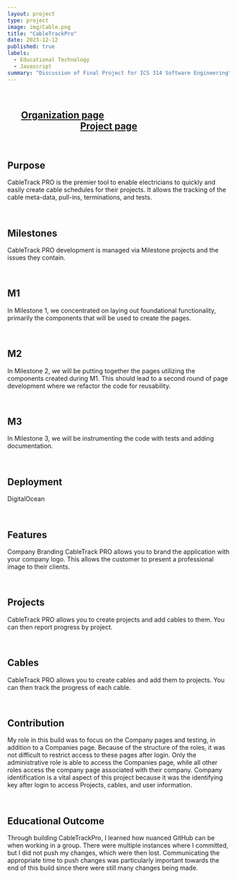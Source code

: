```yaml
---
layout: project
type: project
image: img/Cable.png
title: "CableTrackPro"
date: 2023-12-12
published: true
labels:
  - Educational Technology
  - Javascript
summary: "Discussion of Final Project for ICS 314 Software Engineering"
---
```

<br>

## &ensp; &ensp; [Organization page](<https://ingeniouspartners.github.io/>)&nbsp;  &nbsp; &nbsp; &nbsp; &nbsp; &nbsp; &nbsp; &nbsp; &nbsp; &nbsp; &nbsp; &nbsp; &nbsp; &nbsp; &nbsp; &nbsp; &nbsp; &nbsp; &nbsp; &ensp; &ensp; &ensp; &ensp; &ensp; &ensp; &ensp; &ensp; &ensp; &ensp; &ensp; &ensp; &ensp; &ensp; &ensp; &ensp; &ensp;[Project page](<https://ingeniouspartners.github.io/#cabletrackpro>)

<br>

## Purpose
CableTrack PRO is the premier tool to enable electricians to quickly and easily create cable schedules for their projects. It allows the tracking of the cable meta-data, pull-ins, terminations, and tests.

 <br>

## Milestones
CableTrack PRO development is managed via Milestone projects and the issues they contain.

 <br>

## M1
In Milestone 1, we concentrated on laying out foundational functionality, primarily the components that will be used to create the pages.

<br>

## M2
In Milestone 2, we will be putting together the pages utilizing the components created during M1. This should lead to a second round of page development where we refactor the code for reusability.

<br>

## M3
In Milestone 3, we will be instrumenting the code with tests and adding documentation.

<br>

## Deployment
DigitalOcean

<br>

## Features
Company Branding
CableTrack PRO allows you to brand the application with your company logo. This allows the customer to present a professional image to their clients.

<br>

## Projects
CableTrack PRO allows you to create projects and add cables to them. You can then report progress by project.

<br>

## Cables
CableTrack PRO allows you to create cables and add them to projects. You can then track the progress of each cable.

<br>

## Contribution
My role in this build was to focus on the Company pages and testing, in addition to a Companies page. Because of the structure of the roles, it was not difficult to restrict access to these pages after login. Only the administrative role is able to access the Companies page, while all other roles access the company page associated with their company. Company identification is a vital aspect of this project because it was the identifying key after login to access Projects, cables, and user information. 

<br>

## Educational Outcome
Through building CableTrackPro, I learned how nuanced GitHub can be when working in a group. There were multiple instances where I committed, but I did not push my changes, which were then lost. Communicating the appropriate time to push changes was particularly important towards the end of this build since there were still many changes being made.
